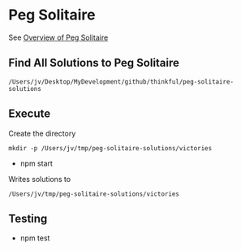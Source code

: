 

# Peg Solitaire

See [Overview of Peg Solitaire](https://www.johnvincent.io/johnvincent/peg-solitaire-overview/)

## Find All Solutions to Peg Solitaire

```
/Users/jv/Desktop/MyDevelopment/github/thinkful/peg-solitaire-solutions
```

## Execute

Create the directory

```
mkdir -p /Users/jv/tmp/peg-solitaire-solutions/victories
```

* npm start

Writes solutions to

```
/Users/jv/tmp/peg-solitaire-solutions/victories
```

## Testing

* npm test
